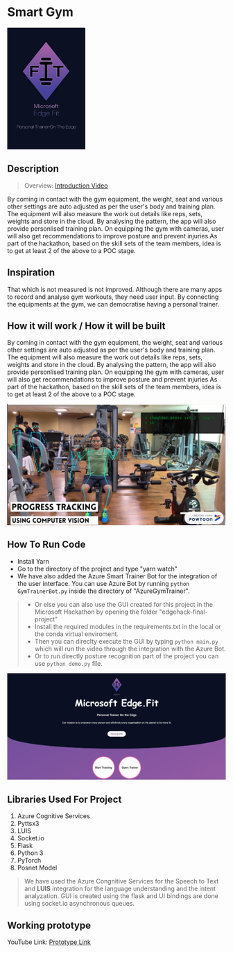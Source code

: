 
# Smart Gym
<img src="https://github.com/mayankagg9722/MSFTGaradge-IOTEdge-SmartGym/blob/master/Poster.jpeg" height="280" width="180" >
  
## Description

> Overview: [Introduction Video](https://youtu.be/0-dl__J98mo)

By coming in contact with the gym equipment, the weight, seat and various other settings are auto adjusted as per the user's body and training plan.
The equipment will also measure the work out details like reps, sets, weights and store in the cloud.
By analysing the pattern, the app will also provide personlised training plan.
On equipping the gym with cameras, user will also get recommendations to improve posture and prevent injuries
As part of the hackathon, based on the skill sets of the team members, idea is to get at least 2 of the above to a POC stage.

## Inspiration
That which is not measured is not improved. Although there are many apps to record and analyse gym workouts, they need user input. By connecting the equipments at the gym, we can democratise having a personal trainer.

## How it will work / How it will be built
By coming in contact with the gym equipment, the weight, seat and various other settings are auto adjusted as per the user's body and training plan.
The equipment will also measure the work out details like reps, sets, weights and store in the cloud.
By analysing the pattern, the app will also provide personlised training plan.
On equipping the gym with cameras, user will also get recommendations to improve posture and prevent injuries
As part of the hackathon, based on the skill sets of the team members, idea is to get at least 2 of the above to a POC stage.


<img src="https://github.com/mayankagg9722/MSFTGaradge-IOTEdge-SmartGym/blob/master/810111557939455914.jpg">
  

## How To  Run Code
- Install Yarn
- Go to the directory of the project and type "yarn watch"
- We have also added the Azure Smart Trainer Bot for the integration of the user interface. You can use Azure Bot by running `python GymTrainerBot.py` inside the directory of "AzureGymTrainer".

>- Or else you can also use the GUI created for this project in the Microsoft Hackathon by opening the folder "edgehack-final-project" 
>- Install the required modules in the requirements.txt in the local or the conda virtual enviroment.
>- Then you can direclty execute the GUI by typing `python main.py` which will run the video through the integration with the Azure Bot.
>- Or to run directly posture recognition part of the project you can use `python demo.py` file.


<img src="https://github.com/mayankagg9722/MSFTGaradge-IOTEdge-SmartGym/blob/master/websiteimage.jpg">


## Libraries  Used For Project
1. Azure Cognitive Services
2. Pyttsx3
3. LUIS
4. Socket.io
5. Flask
6. Python 3
7. PyTorch
8. Posnet Model

>We have used the Azure Congnitive Services for the Speech to Text and **LUIS** integration for the language understanding and the intent analyzation.
GUI is created using the flask and UI bindings are done using socket.io asynchronous queues.

## Working prototype
YouTube Link: [Prototype Link](https://youtu.be/cdahPdXMMyI)
